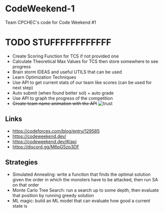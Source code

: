 # CodeWeekend-1
Team CPCHEC's code for Code Weekend #1

# TODO STUFFFFFFFFFFFF
- Create Scoring Function for TCS if not provided one
- Calculate Theoretical Max Values for TCS then store somewhere to see progress
- Brain storm IDEAS and useful UTILS that can be used
- Learn Optimization Techniques
- Use API to get current stats of our team like scores (can be used for next step)
- Auto submit (when found better sol) + auto grade  
- Use API to graph the progress of the competition 
- ~~Create team name animation with the API~~ ![trust](https://cdn.discordapp.com/emojis/1204640543053709454.webp?size=48&quality=lossless&name=trust)

## Links
* https://codeforces.com/blog/entry/129585
* https://codeweekend.dev/
* https://codeweekend.dev/#/api
* https://discord.gg/M6pG5zp3DF

## Strategies
* Simulated Annealing: write a function that finds the optimal solution given the order in which the monsters have to be attacked, then run SA on that order
* Monte Carlo Tree Search: run a search up to some depth, then evaluate that position by running greedy solution
* ML magic: build an ML model that can evaluate how good a current state is
